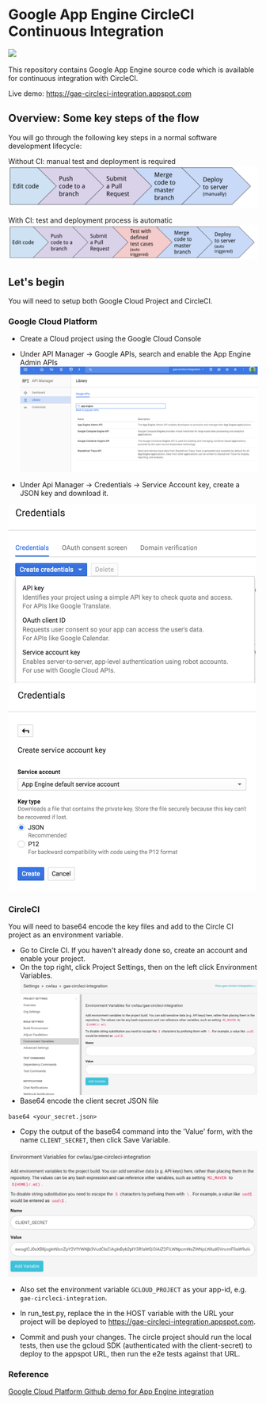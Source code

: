 Google App Engine CircleCI Continuous Integration
========================

![](https://circleci.com/gh/cwlau/gae-circleci-integration.png?&style=shield&circle-token=b902e34911a5b20ab784d48e7f05a2145e737d0a)


This repository contains Google App Engine source code which is available for continuous integration with CircleCI.

Live demo: https://gae-circleci-integration.appspot.com

## Overview: Some key steps of the flow

You will go through the following key steps in a normal software development lifecycle:

Without CI: manual test and deployment is required
![](./images/without_ci.png)

With CI: test and deployment process is automatic
![](./images/with_ci.png)

## Let's begin

You will need to setup both Google Cloud Project and CircleCI.

### Google Cloud Platform

- Create a Cloud project using the Google Cloud Console
- Under API Manager -> Google APIs, search and enable the App Engine Admin APIs
![](./images/search_app_engine_admin_api.png)

- Under Api Manager -> Credentials -> Service Account key, create a JSON key and download it.
<img src="./images/credential_menu.png" width="500px" />
<img src="./images/credential_secret.png" width="500px" />

### CircleCI

You will need to base64 encode the key files and add to the Circle CI project as an environment variable.

- Go to Circle CI. If you haven't already done so, create an account and enable your project.
- On the top right, click Project Settings, then on the left click Environment Variables.
![](./images/circleci_project_settings.png)
- Base64 encode the client secret JSON file

`base64 <your_secret.json>`

- Copy the output of the base64 command into the 'Value' form, with the name `CLIENT_SECRET`, then click Save Variable.

![](./images/circleci_env_var_settings.png)

- Also set the environment variable  `GCLOUD_PROJECT` as your app-id, e.g. `gae-circleci-integration`.

- In run_test.py, replace the in the HOST variable with the URL your project will be deployed to https://gae-circleci-integration.appspot.com.

- Commit and push your changes. The circle project should run the local tests, then use the gcloud SDK (authenticated with the client-secret) to deploy to the appspot URL, then run the e2e tests against that URL.


### Reference

[Google Cloud Platform Github demo for App Engine integration](https://github.com/GoogleCloudPlatform/continuous-deployment-circle)

